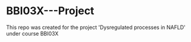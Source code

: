 # BBI03X---Project
This repo was created for the project 'Dysregulated processes in NAFLD' under course BBI03X
